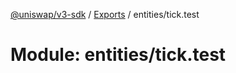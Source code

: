 [@uniswap/v3-sdk](../README.md) / [Exports](../modules.md) / entities/tick.test

# Module: entities/tick.test
